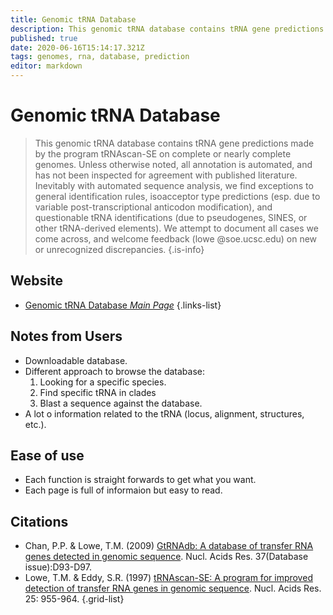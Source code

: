 ```yaml
---
title: Genomic tRNA Database
description: This genomic tRNA database contains tRNA gene predictions made by the program tRNAscan-SE on complete or nearly complete genomes.
published: true
date: 2020-06-16T15:14:17.321Z
tags: genomes, rna, database, prediction
editor: markdown
---
```


# Genomic tRNA Database

> This genomic tRNA database contains tRNA gene predictions made by the program tRNAscan-SE on complete or nearly complete genomes. Unless otherwise noted, all annotation is automated, and has not been inspected for agreement with published literature. 
&NewLine;
Inevitably with automated sequence analysis, we find exceptions to general identification rules, isoacceptor type predictions (esp. due to variable post-transcriptional anticodon modification), and questionable tRNA identifications (due to pseudogenes, SINES, or other tRNA-derived elements). We attempt to document all cases we come across, and welcome feedback (lowe @soe.ucsc.edu) on new or unrecognized discrepancies.
{.is-info}

 

## Website 

- [Genomic tRNA Database *Main Page*](http://lowelab.ucsc.edu/GtRNAdb/)
 {.links-list}
 
 ## Notes from Users
 - Downloadable database.
 - Different approach to browse the database:
   1.  Looking for a specific species.
   2. Find specific tRNA in clades
   3. Blast a sequence against the database.
 - A lot o information related to the tRNA (locus, alignment, structures, etc.).
 
 ## Ease of use
- Each function is straight forwards to get what you want.
- Each page is full of informaion but easy to read.

## Citations

- Chan, P.P. & Lowe, T.M. (2009) [GtRNAdb: A database of transfer RNA genes detected in genomic sequence](https://academic.oup.com/nar/article/37/suppl_1/D93/1010599?searchresult=1). Nucl. Acids Res. 37(Database issue):D93-D97. 
- Lowe, T.M. & Eddy, S.R. (1997) [tRNAscan-SE: A program for improved detection of transfer RNA genes in genomic sequence](http://www.ncbi.nlm.nih.gov/pubmed/9023104?dopt=Abstract). Nucl. Acids Res. 25: 955-964. 
{.grid-list}

 